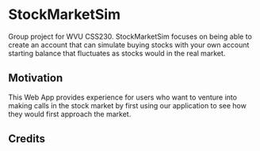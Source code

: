 # StockMarketSim
Group project for WVU CSS230.
StockMarketSim focuses on being able to create an account that can simulate buying stocks with your own account starting balance that fluctuates as stocks would in the real market. 
## Motivation
This Web App provides experience for users who want to venture into making calls in the stock market by first using our application to see how they would first approach the market.
## Credits
